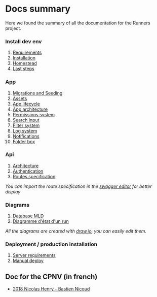 # Docs summary

Here we found the summary of all the documentation for the Runners project.

### Install dev env

1. [Requirements](install/1_requirements.md)
2. [Installation](install/2_install.md)
3. [Homestead](install/3_homestead.md)
4. [Last steps](install/4_getready.md)

### App

1.  [Migrations and Seeding](app/1_migrationAndSeeding.md)
2.  [Assets](app/2_assets.md)
3.  [App lifecycle](app/3_architecture.md)
4.  [App architecture](app/4_permissions.md)
5.  [Permissions system](app/5_status.md)
6.  [Search input](app/6_searchInput.md)
7.  [Filter system](app/7_filterSystem.md)
8.  [Log system](app/8_logsystem.md)
9.  [Notifications](app/9_notifications.md)
10. [Folder box](app/10_foldedBox.md)

### Api

1. [Architecture](api/1_arch.md)
2. [Authentication](api/2_authentication.md)
3. [Routes specification](api/swagger.yml)

*You can import the route specification in the [swagger editor](https://editor.swagger.io/) for better display*

### Diagrams

1. [Database MLD](diagrams/databaseMLD.pdf)
2. [Diagramme d'état d'un run](diagrams/RunStates.pdf)

*All the diagrams are created with [draw.io](https://www.draw.io/), you can easily edit them.*

### Deployment / production installation

1. [Server requirements](deploy/1_requirements.md)
2. [Manual deploy](deploy/2_optimization.md)

## Doc for the CPNV (in french)

* [2018 Nicolas Henry - Bastien Nicoud](./2018)
